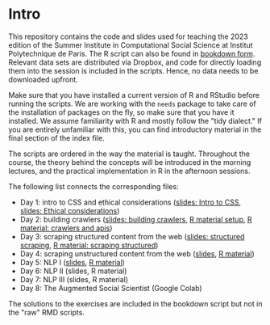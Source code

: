 # Intro

This repository contains the code and slides used for teaching the 2023 edition of the Summer Institute in Computational Social Science at Institut Polytechnique de Paris. The R script can also be found in [bookdown form](https://bookdown.org/f_lennert/sicss-bookdown/). Relevant data sets are distributed via Dropbox, and code for directly loading them into the session is included in the scripts. Hence, no data needs to be downloaded upfront.

Make sure that you have installed a current version of R and RStudio before running the scripts. We are working with the `needs` package to take care of the installation of packages on the fly, so make sure that you have it installed. We assume familiarity with R and mostly follow the "tidy dialect." If you are entirely unfamiliar with this, you can find introductory material in the final section of the index file.

The scripts are ordered in the way the material is taught. Throughout the course, the theory behind the concepts will be introduced in the morning lectures, and the practical implementation in R in the afternoon sessions.

The following list connects the corresponding files:

* Day 1: intro to CSS and ethical considerations ([slides: Intro to CSS](slides/1.1-SICSS2023-WhatAreCSS.html), [slides: Ethical considerations](slides/1.2-SICSS2023-Ethics.html))
* Day 2: building crawlers ([slides: building crawlers](slides/2-SICSS2023-Crawlers.html), [R material setup](code/00-intro_setup.Rmd), [R material: crawlers and apis](code/01-crawlers_apis.Rmd))
* Day 3: scraping structured content from the web ([slides: structured scraping](slides/3-SICSS2023-Structured.html), [R material: scraping structured](code/02-scraping_structured.Rmd))
* Day 4: scraping unstructured content from the web ([slides](slides/3-SICSS2023-Structured.html), [R material](code/03-scraping_unstructured.Rmd))
* Day 5: NLP I ([slides](slides/5-SICSS2023-NLP1.pdf), [R material](code/04-text_preprocessing.Rmd))
* Day 6: NLP II (slides, R material)
* Day 7: NLP III (slides, R material)
* Day 8: The Augmented Social Scientist (Google Colab)


The solutions to the exercises are included in the bookdown script but not in the "raw" RMD scripts.
